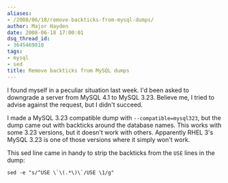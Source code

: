 ```yaml
---
aliases:
- /2008/06/18/remove-backticks-from-mysql-dumps/
author: Major Hayden
date: 2008-06-18 17:00:01
dsq_thread_id:
- 3645469818
tags:
- mysql
- sed
title: Remove backticks from MySQL dumps
---
```


I found myself in a peculiar situation last week. I'd been asked to downgrade a server from MySQL 4.1 to MySQL 3.23. Believe me, I tried to advise against the request, but I didn't succeed.

I made a MySQL 3.23 compatible dump with `--compatible=mysql323`, but the dump came out with backticks around the database names. This works with some 3.23 versions, but it doesn't work with others. Apparently RHEL 3's MySQL 3.23 is one of those versions where it simply won't work.

This sed line came in handy to strip the backticks from the `USE` lines in the dump:

```
sed -e "s/^USE \`\(.*\)\`/USE \1/g"
```
